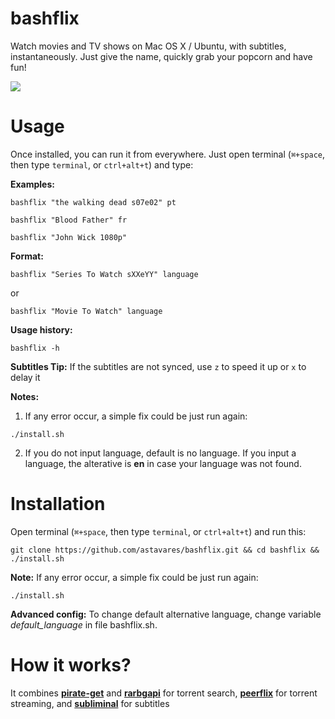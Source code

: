 # bashflix
Watch movies and TV shows on Mac OS X / Ubuntu, with subtitles, instantaneously. Just give the name, quickly grab your popcorn and have fun!

![](https://media.giphy.com/media/mACRrW4R25kuQLexXn/giphy.gif)

# Usage
Once installed, you can run it from everywhere. Just open terminal (```⌘+space```, then type ```terminal```, or ```ctrl+alt+t```) and type:

**Examples:**
```
bashflix "the walking dead s07e02" pt
```
```
bashflix "Blood Father" fr
```
```
bashflix "John Wick 1080p"
```
**Format:**
```
bashflix "Series To Watch sXXeYY" language
```
or
```
bashflix "Movie To Watch" language
```
**Usage history:**
```
bashflix -h
```

**Subtitles Tip:** 
If the subtitles are not synced, use ```z``` to speed it up or ```x``` to delay it

**Notes:** 
1. If any error occur, a simple fix could be just run again:
```
./install.sh
```
2. If you do not input language, default is no language.
If you input a language, the alterative is **en** in case your language was not found.

# Installation
Open terminal (```⌘+space```, then type ```terminal```, or ```ctrl+alt+t```) and run this:
```
git clone https://github.com/astavares/bashflix.git && cd bashflix && ./install.sh
```
**Note:** 
If any error occur, a simple fix could be just run again:
```
./install.sh
```

**Advanced config:** 
To change default alternative language, change variable *default_language* in file bashflix.sh.

# How it works?

It combines [**pirate-get**](https://github.com/vikstrous/pirate-get) and [**rarbgapi**](https://pypi.org/project/RarbgAPI/) for torrent search, [**peerflix**](https://github.com/mafintosh/peerflix) for torrent streaming, and [**subliminal**](https://github.com/Diaoul/subliminal) for subtitles
